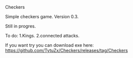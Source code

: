 Checkers

Simple checkers game.
Version 0.3.

Still in progres.

To do:
1.Kings.
2.connected attacks.

If you want try you can download exe here: https://github.com/TytuZx/Checkers/releases/tag/Checkers
